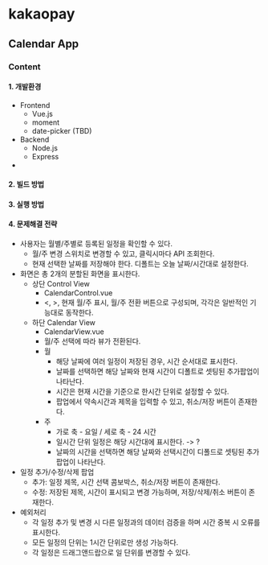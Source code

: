 # kakaopay
## Calendar App

### Content


#### 1. 개발환경
* Frontend
	* Vue.js
	* moment
	* date-picker (TBD)
* Backend
	* Node.js
	* Express
* 
####  2. 빌드 방법
#### 3. 실행 방법
#### 4. 문제해결 전략
* 사용자는 월별/주별로 등록된 일정을 확인할 수 있다.
	* 월/주 변경 스위치로 변경할 수 있고, 클릭시마다 API 조회한다.
	* 현재 선택한 날짜를 저장해야 한다. 디폴트는 오늘 날짜/시간대로 설정한다.
* 화면은 총 2개의 분할된 화면을 표시한다.
	* 상단 Control View 
		* CalendarControl.vue
		* <, >, 현재 월/주 표시, 월/주 전환 버튼으로 구성되며, 각각은 일반적인 기능대로 동작한다.
	* 하단 Calendar View
		* CalendarView.vue
		* 월/주 선택에 따라 뷰가 전환된다.
		* 월
			* 해당 날짜에 여러 일정이 저장된 경우, 시간 순서대로 표시한다.
			* 날짜를 선택하면 해당 날짜와 현재 시간이 디폴트로 셋팅된 추가팝업이 나타난다.
			* 시간은 현재 시간을 기준으로 한시간 단위로 설정할 수 있다.
			* 팝업에서 약속시간과 제목을 입력할 수 있고, 취소/저장 버튼이 존재한다.
		* 주
			* 가로 축 - 요일 / 세로 축 - 24 시간
			* 일시간 단위 일정은 해당 시간대에 표시한다. -> ?
			* 날짜의 시간을 선택하면 해당 날짜와 선택시간이 디폴드로 셋팅된 추가팝업이 나타난다.
* 일정 추가/수정/삭제 팝업
	* 추가: 일정 제목, 시간 선택 콤보박스, 취소/저장 버튼이 존재한다.
	* 수정: 저장된 제목, 시간이 표시되고 변경 가능하며, 저장/삭제/취소 버튼이 존재한다.
* 예외처리
	* 각 일정 추가 및 변경 시 다른 일정과의 데이터 검증을 하며 시간 중복 시 오류를 표시한다.
	* 모든 일정의 단위는 1시간 단위로만 생성 가능하다.
	* 각 일정은 드래그앤드랍으로 일 단위를 변경할 수 있다.
